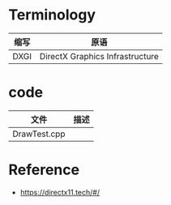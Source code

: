 # Terminology

| 缩写|原语 |
|-|-|
|DXGI|DirectX Graphics Infrastructure|

# code
| 文件| 描述|
|-|-|
|DrawTest.cpp||


# Reference

* https://directx11.tech/#/
